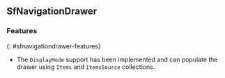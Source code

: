 ## SfNavigationDrawer

### Features
{: #sfnavigationdrawer-features}

* The `DisplayMode` support has been implemented and can populate the drawer using `Items` and `ItemsSource` collections.
